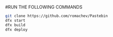 #RUN THE FOLLOWING COMMANDS
```bash
git clone https://github.com/romachev/Pastebin
dfx start
dfx build
dfx deploy
```
